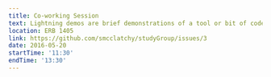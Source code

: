 ```yaml
---
title: Co-working Session
text: Lightning demos are brief demonstrations of a tool or bit of code that solve a common problem in research.
location: ERB 1405
link: https://github.com/smcclatchy/studyGroup/issues/3
date: 2016-05-20
startTime: '11:30'
endTime: '13:30'
---
```

